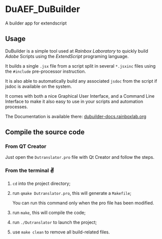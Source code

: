 # DuAEF_DuBuilder

A builder app for extendscript

## Usage

DuBuilder is a simple tool used at *Rainbox Laboratory* to quickly build *Adobe* Scripts using the *ExtendScript* programing language.

It builds a single `.jsx` file from a script split in several `*.jsxinc` files using the `#include` pre-processor instruction.

It is also able to automatically build any associated `jsdoc` from the script if jsdoc is available on the system.

It comes with both a nice Graphical User Interface, and a Command Line Interface to make it also easy to use in your scripts and automation processes.

The Documentation is available there: [dubuilder-docs.rainboxlab.org](http://dubuilder-docs.rainboxlab.org)

## Compile the source code

### From QT Creator

Just open the `Dutranslator.pro` file with Qt Creator and follow the steps.

### From the terminal :v:

1. `cd` into the project directory;
2. run `qmake Dutranslator.pro`, this will generate a `Makefile`;

	You can run this command only when the pro file has been modified.

3. run `make`, this will compile the code;
4. run `./Dutranslator` to launch the project;
5. use `make clean` to remove all build-related files.
